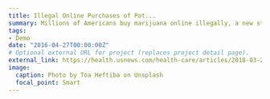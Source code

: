 ```yaml
---
title: Illegal Online Purchases of Pot...
summary: Millions of Americans buy marijuana online illegally, a new study foundAnyone, including teenagers...
tags:
- Demo
date: "2016-04-27T00:00:00Z"
# Optional external URL for project (replaces project detail page).
external_link: https://health.usnews.com/health-care/articles/2018-03-22/illegal-online-purchases-of-pot-on-the-rise
image:
  caption: Photo by Toa Heftiba on Unsplash
  focal_point: Smart
---
```

